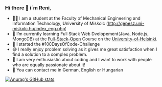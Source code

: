 ### Hi there 👋  i´m Reni,

- 👩‍🎓 I am a student at the Faculty of Mechanical Engineering and Information Technology, University of Miskolc (http://gepesz.uni-miskolc.hu/index_eng.php)
- 🔭 I’m currently learning Full Stack Web Dvelopement(Java, Node.js, MongoDB) at the [Full-Stack-Open](https://studies.helsinki.fi/courses/cur/otm-dbf5a51d-2121-4110-af0f-f1e8f0b74fb9) Course on the [University-of-Helsinki](https://www.helsinki.fi/en). 
- 🌱 I started the #100DaysOfCode-Challenge
- 😄 I really enjoy problem solving as it gives me great satisfaction when I find a solution to a complex problem.
- 👯 I am very enthusiastic about coding and I want to work with
people who are equally passionate about it!
- 💬 You can contact me in German, English or Hungarian


[![Anurag's GitHub stats](https://github-readme-stats.vercel.app/api?username=ReniIrinyi&lnags_count=8&theme=react)](https://github.com/anuraghazra/github-readme-stats) 
